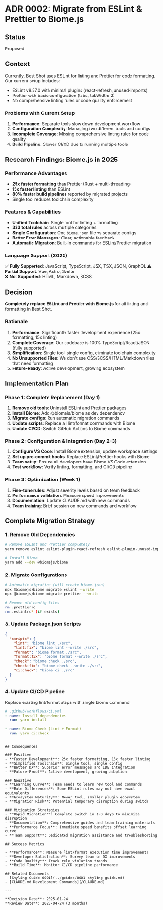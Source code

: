 # ADR 0002: Migrate from ESLint & Prettier to Biome.js

## Status
Proposed

## Context

Currently, Best Shot uses ESLint for linting and Prettier for code formatting. Our current setup includes:
- ESLint v8.57.0 with minimal plugins (react-refresh, unused-imports)  
- Prettier with basic configuration (tabs, tabWidth: 2)
- No comprehensive linting rules or code quality enforcement

### Problems with Current Setup
1. **Performance**: Separate tools slow down development workflow
2. **Configuration Complexity**: Managing two different tools and configs
3. **Incomplete Coverage**: Missing comprehensive linting rules for code quality
4. **Build Pipeline**: Slower CI/CD due to running multiple tools

## Research Findings: Biome.js in 2025

### Performance Advantages
- **25x faster formatting** than Prettier (Rust + multi-threading)
- **15x faster linting** than ESLint
- **80% faster build pipelines** reported by migrated projects
- Single tool reduces toolchain complexity

### Features & Capabilities
- **Unified Toolchain**: Single tool for linting + formatting
- **333 total rules** across multiple categories
- **Single Configuration**: One `biome.json` file vs separate configs
- **Better Error Messages**: Clear, actionable feedback
- **Automatic Migration**: Built-in commands for ESLint/Prettier migration

### Language Support (2025)
✅ **Fully Supported**: JavaScript, TypeScript, JSX, TSX, JSON, GraphQL
⚠️ **Partial Support**: Vue, Astro, Svelte  
❌ **Not Supported**: HTML, Markdown, SCSS

## Decision

**Completely replace ESLint and Prettier with Biome.js** for all linting and formatting in Best Shot.

### Rationale
1. **Performance**: Significantly faster development experience (25x formatting, 15x linting)
2. **Complete Coverage**: Our codebase is 100% TypeScript/React/JSON (fully supported)
3. **Simplification**: Single tool, single config, eliminate toolchain complexity
4. **No Unsupported Files**: We don't use CSS/SCSS/HTML/Markdown files that need formatting
5. **Future-Ready**: Active development, growing ecosystem

## Implementation Plan

### Phase 1: Complete Replacement (Day 1)
1. **Remove old tools**: Uninstall ESLint and Prettier packages
2. **Install Biome**: Add @biomejs/biome as dev dependency
3. **Migrate configs**: Run automatic migration commands
4. **Update scripts**: Replace all lint/format commands with Biome
5. **Update CI/CD**: Switch GitHub Actions to Biome commands

### Phase 2: Configuration & Integration (Day 2-3)
1. **Configure VS Code**: Install Biome extension, update workspace settings
2. **Set up pre-commit hooks**: Replace ESLint/Prettier hooks with Biome
3. **Team setup**: Ensure all developers have Biome VS Code extension
4. **Test workflow**: Verify linting, formatting, and CI/CD pipeline

### Phase 3: Optimization (Week 1)
1. **Fine-tune rules**: Adjust severity levels based on team feedback
2. **Performance validation**: Measure speed improvements
3. **Documentation**: Update CLAUDE.md with new commands
4. **Team training**: Brief session on new commands and workflow

## Complete Migration Strategy

### 1. Remove Old Dependencies
```bash
# Remove ESLint and Prettier completely
yarn remove eslint eslint-plugin-react-refresh eslint-plugin-unused-imports prettier

# Install Biome
yarn add --dev @biomejs/biome
```

### 2. Migrate Configurations
```bash
# Automatic migration (will create biome.json)
npx @biomejs/biome migrate eslint --write
npx @biomejs/biome migrate prettier --write

# Remove old config files
rm .prettierrc
rm .eslintrc* (if exists)
```

### 3. Update Package.json Scripts
```json
{
  "scripts": {
    "lint": "biome lint ./src",
    "lint:fix": "biome lint --write ./src", 
    "format": "biome format ./src",
    "format:fix": "biome format --write ./src",
    "check": "biome check ./src",
    "check:fix": "biome check --write ./src",
    "ci:check": "biome ci ./src"
  }
}
```

### 4. Update CI/CD Pipeline
Replace existing lint/format steps with single Biome command:
```yaml
# .github/workflows/ci.yml
- name: Install dependencies
  run: yarn install

- name: Biome Check (Lint + Format)
  run: yarn ci:check
```
```

## Consequences

### Positive
- **Faster Development**: 25x faster formatting, 15x faster linting
- **Simplified Toolchain**: Single tool, single config
- **Better DX**: Superior error messages and IDE integration
- **Future-Proof**: Active development, growing adoption

### Negative
- **Learning Curve**: Team needs to learn new tool and commands
- **Rule Differences**: Some ESLint rules may not have exact equivalents
- **Ecosystem Maturity**: Newer tool, smaller plugin ecosystem
- **Migration Risk**: Potential temporary disruption during switch

### Mitigation Strategies
- **Rapid Migration**: Complete switch in 1-3 days to minimize disruption
- **Documentation**: Comprehensive guides and team training materials
- **Performance Focus**: Immediate speed benefits offset learning curve
- **Team Support**: Dedicated migration assistance and troubleshooting

## Success Metrics

- **Performance**: Measure lint/format execution time improvements
- **Developer Satisfaction**: Survey team on DX improvements  
- **Code Quality**: Track rule violation trends
- **Build Time**: Monitor CI/CD pipeline performance

## Related Documents
- [Styling Guide 0001](../guides/0001-styling-guide.md)
- [CLAUDE.md Development Commands](/CLAUDE.md)

---

**Decision Date**: 2025-01-24  
**Review Date**: 2025-04-24 (3 months)